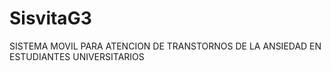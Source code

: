 # SisvitaG3
SISTEMA MOVIL PARA ATENCION DE TRANSTORNOS DE LA ANSIEDAD EN ESTUDIANTES UNIVERSITARIOS
